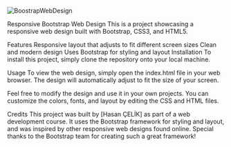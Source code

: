 ![BoostrapWebDesign](https://user-images.githubusercontent.com/123208180/223715738-49f6e626-9b62-4c32-8d02-9268b3513b7f.gif)



Responsive Bootstrap Web Design
This is a project showcasing a responsive web design built with Bootstrap, CSS3, and HTML5.

Features
Responsive layout that adjusts to fit different screen sizes
Clean and modern design
Uses Bootstrap for styling and layout
Installation
To install this project, simply clone the repository onto your local machine.


Usage
To view the web design, simply open the index.html file in your web browser. The design will automatically adjust to fit the size of your screen.

Feel free to modify the design and use it in your own projects. You can customize the colors, fonts, and layout by editing the CSS and HTML files.

Credits
This project was built by [Hasan ÇELİK] as part of a web development course. It uses the Bootstrap framework for styling and layout, and was inspired by other responsive web designs found online. Special thanks to the Bootstrap team for creating such a great framework!
